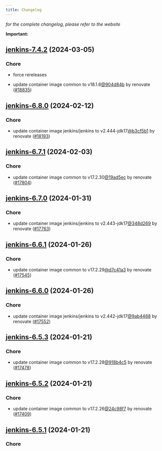 ```yaml
---
title: Changelog
---
```



*for the complete changelog, please refer to the website*

**Important:**


## [jenkins-7.4.2](https://github.com/truecharts/charts/compare/jenkins-7.4.0...jenkins-7.4.2) (2024-03-05)

### Chore



- force rereleases

- update container image common to v18.1.6[@904d84b](https://github.com/904d84b) by renovate ([#18835](https://github.com/truecharts/charts/issues/18835))













## [jenkins-6.8.0](https://github.com/truecharts/charts/compare/jenkins-6.7.1...jenkins-6.8.0) (2024-02-12)

### Chore



- update container image jenkins/jenkins to v2.444-jdk17[@b3cf5b1](https://github.com/b3cf5b1) by renovate ([#18193](https://github.com/truecharts/charts/issues/18193))


## [jenkins-6.7.1](https://github.com/truecharts/charts/compare/jenkins-6.7.0...jenkins-6.7.1) (2024-02-03)

### Chore



- update container image common to v17.2.30[@19ad5ec](https://github.com/19ad5ec) by renovate ([#17804](https://github.com/truecharts/charts/issues/17804))


## [jenkins-6.7.0](https://github.com/truecharts/charts/compare/jenkins-6.6.1...jenkins-6.7.0) (2024-01-31)

### Chore



- update container image jenkins/jenkins to v2.443-jdk17[@348d269](https://github.com/348d269) by renovate ([#17763](https://github.com/truecharts/charts/issues/17763))


## [jenkins-6.6.1](https://github.com/truecharts/charts/compare/jenkins-6.6.0...jenkins-6.6.1) (2024-01-26)

### Chore



- update container image common to v17.2.29[@d7c41a3](https://github.com/d7c41a3) by renovate ([#17545](https://github.com/truecharts/charts/issues/17545))


## [jenkins-6.6.0](https://github.com/truecharts/charts/compare/jenkins-6.5.3...jenkins-6.6.0) (2024-01-26)

### Chore



- update container image jenkins/jenkins to v2.442-jdk17[@9ab4468](https://github.com/9ab4468) by renovate ([#17552](https://github.com/truecharts/charts/issues/17552))


## [jenkins-6.5.3](https://github.com/truecharts/charts/compare/jenkins-6.5.2...jenkins-6.5.3) (2024-01-21)

### Chore



- update container image common to v17.2.28[@918b4c5](https://github.com/918b4c5) by renovate ([#17478](https://github.com/truecharts/charts/issues/17478))


## [jenkins-6.5.2](https://github.com/truecharts/charts/compare/jenkins-6.5.1...jenkins-6.5.2) (2024-01-21)

### Chore



- update container image common to v17.2.26[@24c98f7](https://github.com/24c98f7) by renovate ([#17409](https://github.com/truecharts/charts/issues/17409))


## [jenkins-6.5.1](https://github.com/truecharts/charts/compare/jenkins-6.5.0...jenkins-6.5.1) (2024-01-21)

### Chore

